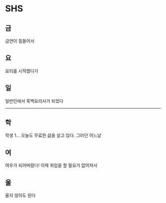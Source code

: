 # SHS

## 금
금연이 힘들어서


## 요
요리를 시작했다가


## 일
일반인에서 흑백요리사가 되었다

---

## 학
학생 1... 오늘도 무료한 삶을 살고 있다. 그러던 어느날



## 여
여우가 되어버렸다! 이제 취업을 할 필요가 없어져서


## 울
울지 않아도 된다